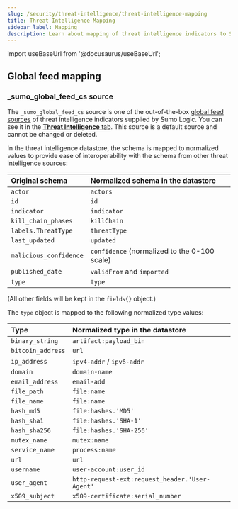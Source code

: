 ```yaml
---
slug: /security/threat-intelligence/threat-intelligence-mapping
title: Threat Intelligence Mapping
sidebar_label: Mapping 
description: Learn about mapping of threat intelligence indicators to Sumo Logic.
---
```


import useBaseUrl from '@docusaurus/useBaseUrl';

## Global feed mapping

<!-- Add this section after we get the mapping information:
### _sumo_global_feed_i471 source

The `_sumo_global_feed_i471` source is one of the out-of-the-box [global feed sources](/docs/security/threat-intelligence/about-threat-intelligence/#sumo-logic-global-feed-source) of threat intelligence indicators supplied by Sumo Logic. You can see it in the [**Threat Intelligence** tab](/docs/security/threat-intelligence/threat-intelligence-indicators/#threat-intelligence-tab). This source is a default source and cannot be changed or deleted. 

In the threat intelligence datastore, the schema is mapped to normalized values to provide ease of interoperability with the schema from other threat intelligence sources:

| Original schema | Normalized schema in the datastore |
|:--|:--|
| `actor` | `actors` with the value of `NULL`. |
| `confidence` | `confidence` (normalized to the 0-100 scale) |
| `id` | `id` |
| `imported` | `imported` |
| `indicator` | `indicator` |
| `kill_chain` | `killChain` |
| `last_updated` | `updated` |
| `threat_types` | `threatType` |
| `type` | `type` |
| `valid_from` | `validFrom` |
| `valid_until` | `validUntil` |

(All other fields will be kept in the `fields{}` object.)

The `type` object is mapped to the following normalized type values:

| Type | Normalized type in the datastore |
|:--|:--|
| `binary_string` | `artifact:payload_bin` | 
| `bitcoin_address` | `url` | 
| `ip_address` | `ipv4-addr` / `ipv6-addr` |
| `domain` |  Not mapped. | 
| `email_address` | Not mapped. | 
| `file_path` | `file:name` | 
| `file_name` | `file:name` | 
| `hash_md5` | `file:hashes.'MD5'` | 
| `hash_sha1` | `file:hashes.'SHA-1'` | 
| `hash_sha256` | `file:hashes.'SHA-256'` | 
| `mutex_name` | `mutex:name` | 
| `service_name` | `process:name` | 
| `url` | `url` | 
| `username` | `user-account:user_id` | 
| `user_agent` | `http-request-ext:request_header.'User-Agent'` | 
| `x509_subject` | `x509-certificate:serial_number` | 

-->

### _sumo_global_feed_cs source

The `_sumo_global_feed_cs` source is one of the out-of-the-box [global feed sources](/docs/security/threat-intelligence/about-threat-intelligence/#sumo-logic-global-feed-source) of threat intelligence indicators supplied by Sumo Logic. You can see it in the [**Threat Intelligence** tab](/docs/security/threat-intelligence/threat-intelligence-indicators/#threat-intelligence-tab). This source is a default source and cannot be changed or deleted. 

In the threat intelligence datastore, the schema is mapped to normalized values to provide ease of interoperability with the schema from other threat intelligence sources:

| Original schema | Normalized schema in the datastore |
|:--|:--|
| `actor` | `actors` |
| `id` | `id` |
| `indicator` | `indicator` |
| `kill_chain_phases` | `killChain` |
| `labels.ThreatType` | `threatType` |
| `last_updated` | `updated` |
| `malicious_confidence` | `confidence` (normalized to the 0-100 scale) |
| `published_date` | `validFrom` and `imported` |
| `type` | `type` |

(All other fields will be kept in the `fields{}` object.)

The `type` object is mapped to the following normalized type values:

| Type | Normalized type in the datastore |
|:--|:--|
| `binary_string` | `artifact:payload_bin` | 
| `bitcoin_address` | `url` | 
| `ip_address` | `ipv4-addr` / `ipv6-addr` |
| `domain` |  `domain-name` | 
| `email_address` | `email-add` | 
| `file_path` | `file:name` | 
| `file_name` | `file:name` | 
| `hash_md5` | `file:hashes.'MD5'` | 
| `hash_sha1` | `file:hashes.'SHA-1'` | 
| `hash_sha256` | `file:hashes.'SHA-256'` | 
| `mutex_name` | `mutex:name` | 
| `service_name` | `process:name` | 
| `url` | `url` | 
| `username` | `user-account:user_id` | 
| `user_agent` | `http-request-ext:request_header.'User-Agent'` | 
| `x509_subject` | `x509-certificate:serial_number` | 

<!-- 

### CrowdStrike mapping

You can ingest threat indicators from CrowdStrike using the [CrowdStrike Threat Intel Source](/docs/send-data/hosted-collectors/cloud-to-cloud-integration-framework/crowdstrike-threat-intel-source.md)

In the threat intelligence datastore, the CrowdStrike schema is mapped to normalized values to provide ease of interoperability with the schema from other threat intelligence sources:

| CrowdStrike schema | Normalized schema in the datastore |
|:--|:--|
| `actor` | `actors` |
| `id` | `id` |
| `indicator` | `indicator` |
| `kill_chain_phases` | `killChain` |
| `labels.ThreatType` | `threatType` |
| `last_updated` | `updated` |
| `malicious_confidence` | `confidence` (normalized to the 0-100 scale) |
| `published_date` | `validFrom` and `imported` |
| `type` | `type` |

(All other fields will be kept in the `fields{}` object.)

The CrowdStrike `type` object is mapped to the following normalized type values:

| CrowdStrike type | Normalized type in the datastore |
|:--|:--|
| `binary_string` | `artifact:payload_bin` | 
| `bitcoin_address` | `url` | 
| `ip_address` | `ipv4-addr` / `ipv6-addr` |
| `domain` |  `domain-name` | 
| `email_address` | `email-add` | 
| `file_path` | `file:name` | 
| `file_name` | `file:name` | 
| `hash_md5` | `file:hashes.'MD5'` | 
| `hash_sha1` | `file:hashes.'SHA-1'` | 
| `hash_sha256` | `file:hashes.'SHA-256'` | 
| `mutex_name` | `mutex:name` | 
| `service_name` | `process:name` | 
| `url` | `url` | 
| `username` | `user-account:user_id` | 
| `user_agent` | `http-request-ext:request_header.'User-Agent'` | 
| `x509_subject` | `x509-certificate:serial_number` | 
-->


